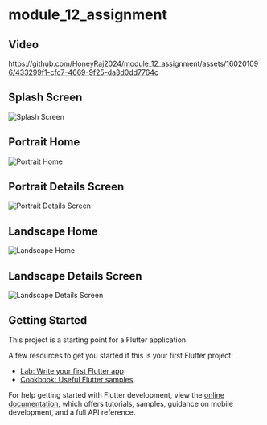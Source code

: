# module_12_assignment

## Video
https://github.com/HoneyRaj2024/module_12_assignment/assets/160201096/433299f1-cfc7-4669-9f25-da3d0dd7764c

## Splash Screen
![Splash Screen](https://github.com/HoneyRaj2024/module_12_assignment/assets/160201096/2742c9da-b02c-4cc7-b4a3-ef6e12f8b612)

## Portrait Home
![Portrait Home](https://github.com/HoneyRaj2024/module_12_assignment/assets/160201096/5a259483-1b15-4803-b15f-02d3a83108f3)

## Portrait Details Screen
![Portrait Details Screen](https://github.com/HoneyRaj2024/module_12_assignment/assets/160201096/fd217b58-d04a-4983-9088-74e15002a0ff)

## Landscape Home
![Landscape Home](https://github.com/HoneyRaj2024/module_12_assignment/assets/160201096/6a1a947c-5143-4898-87f5-928e700afe03)

## Landscape Details Screen
![Landscape Details Screen](https://github.com/HoneyRaj2024/module_12_assignment/assets/160201096/4f8b3499-06f4-4c41-95e1-24375c6e167b)

## Getting Started

This project is a starting point for a Flutter application.

A few resources to get you started if this is your first Flutter project:

- [Lab: Write your first Flutter app](https://docs.flutter.dev/get-started/codelab)
- [Cookbook: Useful Flutter samples](https://docs.flutter.dev/cookbook)

For help getting started with Flutter development, view the
[online documentation](https://docs.flutter.dev/), which offers tutorials,
samples, guidance on mobile development, and a full API reference.
